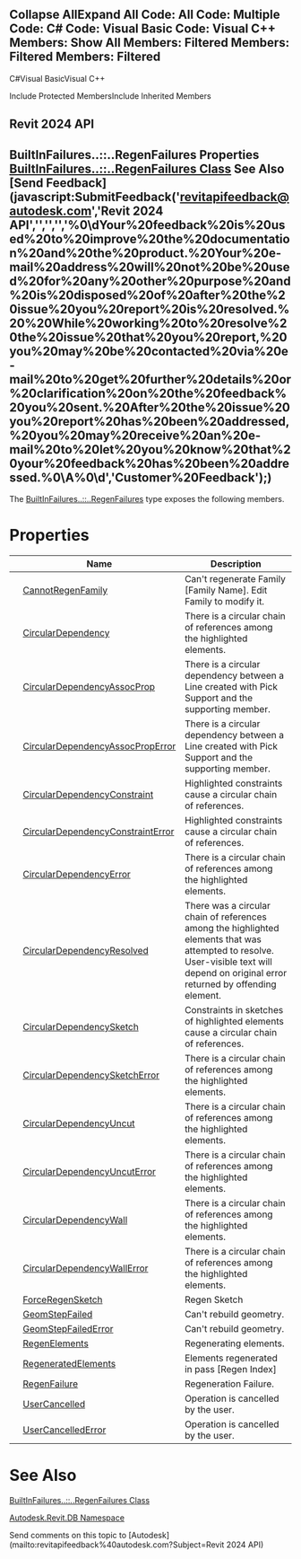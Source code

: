 ﻿

Collapse AllExpand All Code: All Code: Multiple Code: C# Code: Visual Basic Code: Visual C++  Members: Show All Members: Filtered Members: Filtered Members: Filtered   
---  
  
C#Visual BasicVisual C++

Include Protected MembersInclude Inherited Members

Revit 2024 API  
---  
BuiltInFailures..::..RegenFailures Properties  
[BuiltInFailures..::..RegenFailures Class](c7726de2-e4f0-8861-8115-0ef9de7935b1.md) See Also [Send Feedback](javascript:SubmitFeedback\('revitapifeedback@autodesk.com','Revit 2024 API','','','','%0\\dYour%20feedback%20is%20used%20to%20improve%20the%20documentation%20and%20the%20product.%20Your%20e-mail%20address%20will%20not%20be%20used%20for%20any%20other%20purpose%20and%20is%20disposed%20of%20after%20the%20issue%20you%20report%20is%20resolved.%20%20While%20working%20to%20resolve%20the%20issue%20that%20you%20report,%20you%20may%20be%20contacted%20via%20e-mail%20to%20get%20further%20details%20or%20clarification%20on%20the%20feedback%20you%20sent.%20After%20the%20issue%20you%20report%20has%20been%20addressed,%20you%20may%20receive%20an%20e-mail%20to%20let%20you%20know%20that%20your%20feedback%20has%20been%20addressed.%0\\A%0\\d','Customer%20Feedback'\);)  
---  
  
The [BuiltInFailures..::..RegenFailures](c7726de2-e4f0-8861-8115-0ef9de7935b1.md) type exposes the following members.

# Properties

|  | Name | Description |
| --- | --- | --- |
|  | [CannotRegenFamily](cf65bf85-0c0a-65a5-edfe-9aacf3eac3a2.md) | Can't regenerate Family [Family Name]. Edit Family to modify it. |
|  | [CircularDependency](692c9351-8878-b3b3-93b4-b03ddcbc6b08.md) | There is a circular chain of references among the highlighted elements. |
|  | [CircularDependencyAssocProp](4a1996d8-de0d-71fa-2864-024d72e66f23.md) | There is a circular dependency between a Line created with Pick Support and the supporting member. |
|  | [CircularDependencyAssocPropError](0d615c4a-bc5b-ae34-e73b-89dda5ea435d.md) | There is a circular dependency between a Line created with Pick Support and the supporting member. |
|  | [CircularDependencyConstraint](94b2debc-c7f2-6067-5df4-878c34fb0a03.md) | Highlighted constraints cause a circular chain of references. |
|  | [CircularDependencyConstraintError](73d187f1-a65b-88cd-152b-5c378488d5e6.md) | Highlighted constraints cause a circular chain of references. |
|  | [CircularDependencyError](8f9df549-593b-7ed9-0310-ea19166b66c0.md) | There is a circular chain of references among the highlighted elements. |
|  | [CircularDependencyResolved](c106d36a-7f9a-408f-e4d9-8e36bb91bb13.md) | There was a circular chain of references among the highlighted elements that was attempted to resolve. User-visible text will depend on original error returned by offending element. |
|  | [CircularDependencySketch](c25129fb-f6e7-0671-1e47-d8319c9adc02.md) | Constraints in sketches of highlighted elements cause a circular chain of references. |
|  | [CircularDependencySketchError](3e21b30a-9af7-6171-5e0a-695c597f9e66.md) | There is a circular chain of references among the highlighted elements. |
|  | [CircularDependencyUncut](38c910f9-efc1-996b-0f0e-dadb3f67c382.md) | There is a circular chain of references among the highlighted elements. |
|  | [CircularDependencyUncutError](9b4f449a-6f21-f38f-3cec-af5bb132119d.md) | There is a circular chain of references among the highlighted elements. |
|  | [CircularDependencyWall](0398e9c5-c675-6a80-abc9-a908046600b7.md) | There is a circular chain of references among the highlighted elements. |
|  | [CircularDependencyWallError](f2b5898d-12d6-0242-97fa-1d55d1c48c2e.md) | There is a circular chain of references among the highlighted elements. |
|  | [ForceRegenSketch](82fe5634-18f9-b315-9f1b-7e2843792cd3.md) | Regen Sketch |
|  | [GeomStepFailed](1a5e2d9b-4a85-b268-1c60-169bf8a187cb.md) | Can't rebuild geometry. |
|  | [GeomStepFailedError](f562cd4a-9e9b-1ab1-0062-63712710e9eb.md) | Can't rebuild geometry. |
|  | [RegenElements](d7d87dfb-f881-0180-8adc-b5e4674c7364.md) | Regenerating elements. |
|  | [RegeneratedElements](06397740-75ab-e0a1-573d-abe6e1651277.md) | Elements regenerated in pass [Regen Index] |
|  | [RegenFailure](240dad64-05a0-cc24-61ed-bfccf0d01461.md) | Regeneration Failure. |
|  | [UserCancelled](2f93df68-e5de-f0de-dad1-1b84a18f476d.md) | Operation is cancelled by the user. |
|  | [UserCancelledError](e1836b84-15d0-1bf6-2710-ca6c9dcfd858.md) | Operation is cancelled by the user. |
  
# See Also

[BuiltInFailures..::..RegenFailures Class](c7726de2-e4f0-8861-8115-0ef9de7935b1.md)

[Autodesk.Revit.DB Namespace](87546ba7-461b-c646-cbb1-2cb8f5bff8b2.md)

Send comments on this topic to [Autodesk](mailto:revitapifeedback%40autodesk.com?Subject=Revit 2024 API)